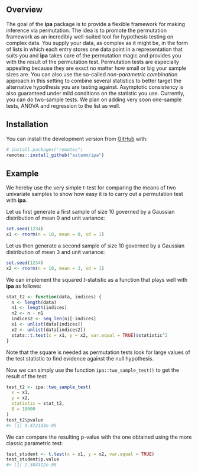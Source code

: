 
<!-- README.md is generated from README.Rmd. Please edit that file -->

## Overview

<!-- badges: start -->
<!-- badges: end -->

The goal of the **ipa** package is to provide a flexible framework for
making inference via permutation. The idea is to promote the permutation
framework as an incredibly well-suited tool for hypothesis testing on
complex data. You supply your data, as complex as it might be, in the
form of lists in which each entry stores one data point in a
representation that suits you and **ipa** takes care of the permutation
magic and provides you with the result of the permutation test.
Permutation tests are especially appealing because they are exact no
matter how small or big your sample sizes are. You can also use the
so-called *non-parametric combination* approach in this setting to
combine several statistics to better target the alternative hypothesis
you are testing against. Asymptotic consistency is also guaranteed under
mild conditions on the statistic you use. Currently, you can do
two-sample tests. We plan on adding very soon one-sample tests, ANOVA
and regression to the list as well.

## Installation

You can install the development version from
[GitHub](https://github.com/) with:

``` r
# install.packages("remotes")
remotes::install_github("astamm/ipa")
```

## Example

We hereby use the very simple t-test for comparing the means of two
univariate samples to show how easy it is to carry out a permutation
test with **ipa**.

Let us first generate a first sample of size 10 governed by a Gaussian
distribution of mean 0 and unit variance:

``` r
set.seed(1234)
x1 <- rnorm(n = 10, mean = 0, sd = 1)
```

Let us then generate a second sample of size 10 governed by a Gaussian
distribution of mean 3 and unit variance:

``` r
set.seed(1234)
x2 <- rnorm(n = 10, mean = 3, sd = 1)
```

We can implement the squared *t*-statistic as a function that plays well
with **ipa** as follows:

``` r
stat_t2 <- function(data, indices) {
  n <- length(data)
  n1 <- length(indices)
  n2 <- n - n1
  indices2 <- seq_len(n)[-indices]
  x1 <- unlist(data[indices])
  x2 <- unlist(data[indices2])
  stats::t.test(x = x1, y = x2, var.equal = TRUE)$statistic^2
}
```

Note that the square is needed as permutation tests look for large
values of the test statistic to find evidence against the null
hypothesis.

Now we can simply use the function `ipa::two_sample_test()` to get the
result of the test:

``` r
test_t2 <- ipa::two_sample_test(
  x = x1, 
  y = x2, 
  statistic = stat_t2, 
  B = 10000
)
test_t2$pvalue
#> [1] 9.472133e-05
```

We can compare the resulting p-value with the one obtained using the
more classic parametric test:

``` r
test_student <- t.test(x = x1, y = x2, var.equal = TRUE)
test_student$p.value
#> [1] 2.584312e-06
```
